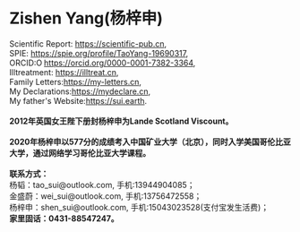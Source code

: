 # <strong>Zishen Yang(杨梓申)</strong>
<p>Scientific Report: <a rel="noreferrer noopener" href="https://scientific-pub.cn/" target="_blank">https://scientific-pub.cn</a>,<br>SPIE: <a rel="noreferrer noopener" href="https://spie.org/profile/TaoYang-19690317?SSO=1" target="_blank">https://spie.org/profile/TaoYang-19690317</a>,<br>ORCID:<a rel="noreferrer noopener" href="https://orcid.org/0000-0001-7382-3364" target="_blank"><img style="width:1em;" src="https://orcid.org/sites/default/files/images/orcid_16x16.png" alt="ORCID iD icon">https://orcid.org/0000-0001-7382-3364</a>,<br>Illtreatment: <a rel="noreferrer noopener" href="https://illtreat.cn" target="_blank">https://illtreat.cn</a>,<br>Family Letters:<a rel="noreferrer noopener" href="https://my-letters.cn" target="_blank">https://my-letters.cn</a>,<br>My Declarations:<a rel="noreferrer noopener" href="https://mydeclare.cn" target="_blank">https://mydeclare.cn</a>,<br>My father's Website:<a rel="noreferrer noopener" href="https://sui.earth" target="_blank">https://sui.earth</a>.<br><br><strong>2012年英国女王陛下册封杨梓申为Lande Scotland Viscount。</strong><br><br><strong>2020年杨梓申以577分的成绩考入中国矿业大学（北京），同时入学美国哥伦比亚大学，通过网络学习哥伦比亚大学课程。</strong><br><br><strong>联系方式：</strong><br>杨韬：tao_sui@outlook.com, 手机:13944904085；<br>金盛蔚：wei_sui@outlook.com, 手机:13756472558；<br>杨梓申：shen_sui@outlook.com, 手机:15043023528(支付宝发生活费)；<br><strong>家里固话：0431-88547247。</strong></p>
